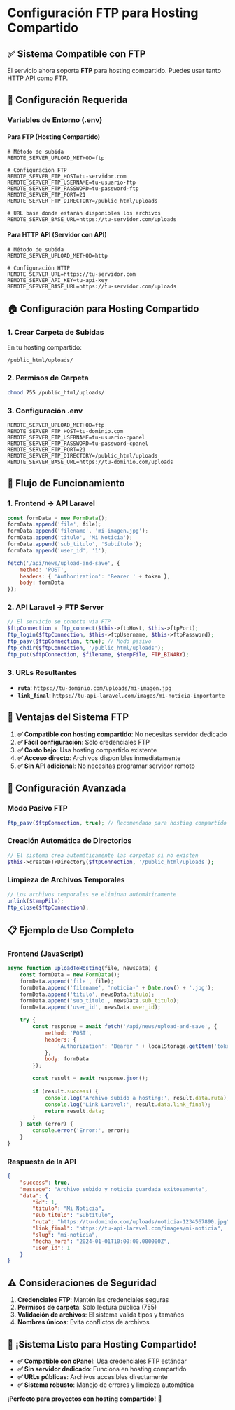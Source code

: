 # Configuración FTP para Hosting Compartido

## ✅ **Sistema Compatible con FTP**

El servicio ahora soporta **FTP** para hosting compartido. Puedes usar tanto HTTP API como FTP.

## 🔧 **Configuración Requerida**

### Variables de Entorno (.env)

#### **Para FTP (Hosting Compartido)**
```env
# Método de subida
REMOTE_SERVER_UPLOAD_METHOD=ftp

# Configuración FTP
REMOTE_SERVER_FTP_HOST=tu-servidor.com
REMOTE_SERVER_FTP_USERNAME=tu-usuario-ftp
REMOTE_SERVER_FTP_PASSWORD=tu-password-ftp
REMOTE_SERVER_FTP_PORT=21
REMOTE_SERVER_FTP_DIRECTORY=/public_html/uploads

# URL base donde estarán disponibles los archivos
REMOTE_SERVER_BASE_URL=https://tu-servidor.com/uploads
```

#### **Para HTTP API (Servidor con API)**
```env
# Método de subida
REMOTE_SERVER_UPLOAD_METHOD=http

# Configuración HTTP
REMOTE_SERVER_URL=https://tu-servidor.com
REMOTE_SERVER_API_KEY=tu-api-key
REMOTE_SERVER_BASE_URL=https://tu-servidor.com/uploads
```

## 🏠 **Configuración para Hosting Compartido**

### **1. Crear Carpeta de Subidas**
En tu hosting compartido:
```
/public_html/uploads/
```

### **2. Permisos de Carpeta**
```bash
chmod 755 /public_html/uploads/
```

### **3. Configuración .env**
```env
REMOTE_SERVER_UPLOAD_METHOD=ftp
REMOTE_SERVER_FTP_HOST=tu-dominio.com
REMOTE_SERVER_FTP_USERNAME=tu-usuario-cpanel
REMOTE_SERVER_FTP_PASSWORD=tu-password-cpanel
REMOTE_SERVER_FTP_PORT=21
REMOTE_SERVER_FTP_DIRECTORY=/public_html/uploads
REMOTE_SERVER_BASE_URL=https://tu-dominio.com/uploads
```

## 🔄 **Flujo de Funcionamiento**

### **1. Frontend → API Laravel**
```javascript
const formData = new FormData();
formData.append('file', file);
formData.append('filename', 'mi-imagen.jpg');
formData.append('titulo', 'Mi Noticia');
formData.append('sub_titulo', 'Subtítulo');
formData.append('user_id', '1');

fetch('/api/news/upload-and-save', {
    method: 'POST',
    headers: { 'Authorization': 'Bearer ' + token },
    body: formData
});
```

### **2. API Laravel → FTP Server**
```php
// El servicio se conecta via FTP
$ftpConnection = ftp_connect($this->ftpHost, $this->ftpPort);
ftp_login($ftpConnection, $this->ftpUsername, $this->ftpPassword);
ftp_pasv($ftpConnection, true); // Modo pasivo
ftp_chdir($ftpConnection, '/public_html/uploads');
ftp_put($ftpConnection, $filename, $tempFile, FTP_BINARY);
```

### **3. URLs Resultantes**
- **`ruta`**: `https://tu-dominio.com/uploads/mi-imagen.jpg`
- **`link_final`**: `https://tu-api-laravel.com/images/mi-noticia-importante`

## 🎯 **Ventajas del Sistema FTP**

1. **✅ Compatible con hosting compartido**: No necesitas servidor dedicado
2. **✅ Fácil configuración**: Solo credenciales FTP
3. **✅ Costo bajo**: Usa hosting compartido existente
4. **✅ Acceso directo**: Archivos disponibles inmediatamente
5. **✅ Sin API adicional**: No necesitas programar servidor remoto

## 🔧 **Configuración Avanzada**

### **Modo Pasivo FTP**
```php
ftp_pasv($ftpConnection, true); // Recomendado para hosting compartido
```

### **Creación Automática de Directorios**
```php
// El sistema crea automáticamente las carpetas si no existen
$this->createFTPDirectory($ftpConnection, '/public_html/uploads');
```

### **Limpieza de Archivos Temporales**
```php
// Los archivos temporales se eliminan automáticamente
unlink($tempFile);
ftp_close($ftpConnection);
```

## 📋 **Ejemplo de Uso Completo**

### **Frontend (JavaScript)**
```javascript
async function uploadToHosting(file, newsData) {
    const formData = new FormData();
    formData.append('file', file);
    formData.append('filename', 'noticia-' + Date.now() + '.jpg');
    formData.append('titulo', newsData.titulo);
    formData.append('sub_titulo', newsData.sub_titulo);
    formData.append('user_id', newsData.user_id);

    try {
        const response = await fetch('/api/news/upload-and-save', {
            method: 'POST',
            headers: {
                'Authorization': 'Bearer ' + localStorage.getItem('token')
            },
            body: formData
        });

        const result = await response.json();
        
        if (result.success) {
            console.log('Archivo subido a hosting:', result.data.ruta);
            console.log('Link Laravel:', result.data.link_final);
            return result.data;
        }
    } catch (error) {
        console.error('Error:', error);
    }
}
```

### **Respuesta de la API**
```json
{
    "success": true,
    "message": "Archivo subido y noticia guardada exitosamente",
    "data": {
        "id": 1,
        "titulo": "Mi Noticia",
        "sub_titulo": "Subtítulo",
        "ruta": "https://tu-dominio.com/uploads/noticia-1234567890.jpg",
        "link_final": "https://tu-api-laravel.com/images/mi-noticia",
        "slug": "mi-noticia",
        "fecha_hora": "2024-01-01T10:00:00.000000Z",
        "user_id": 1
    }
}
```

## ⚠️ **Consideraciones de Seguridad**

1. **Credenciales FTP**: Mantén las credenciales seguras
2. **Permisos de carpeta**: Solo lectura pública (755)
3. **Validación de archivos**: El sistema valida tipos y tamaños
4. **Nombres únicos**: Evita conflictos de archivos

## 🎉 **¡Sistema Listo para Hosting Compartido!**

- **✅ Compatible con cPanel**: Usa credenciales FTP estándar
- **✅ Sin servidor dedicado**: Funciona en hosting compartido
- **✅ URLs públicas**: Archivos accesibles directamente
- **✅ Sistema robusto**: Manejo de errores y limpieza automática

**¡Perfecto para proyectos con hosting compartido!** 🎉
